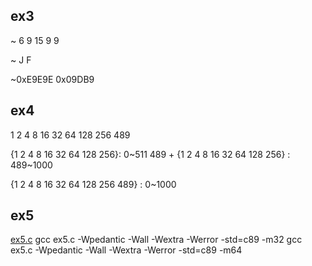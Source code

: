 ## ex3

~ 6 9 15 9 9

~ J  F

~0xE9E9E 0x09DB9

## ex4

1 2 4 8 16 32 64 128 256 489

{1 2 4 8 16 32 64 128 256}: 0\~511
489 + {1 2 4 8 16 32 64 128 256} : 489\~1000

{1 2 4 8 16 32 64 128 256 489} : 0~1000

## ex5

[ex5.c](ex5.c)
gcc ex5.c -Wpedantic -Wall -Wextra -Werror -std=c89 -m32
gcc ex5.c -Wpedantic -Wall -Wextra -Werror -std=c89 -m64


